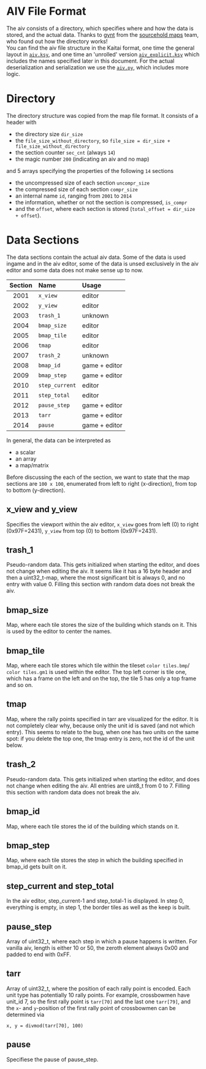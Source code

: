# AIV File Format

The aiv consists of a directory, which specifies where and how the data is stored, and the actual data. Thanks to [gynt](https://github.com/gynt) from the [sourcehold maps](github.com/sourcehold/sourcehold-maps) team, who found out how the directory works!  
You can find the aiv file structure in the Kaitai format, one time the general layout in [`aiv.ksy`](github.com/J-T-de/Villagepp/blob/master/kaitai/aiv.ksy), and one time an 'unrolled' version [`aiv_explicit.ksy`](github.com/J-T-de/Villagepp/blob/master/kaitai/aiv_explicit.ksy) which includes the names specified later in this document. For the actual deserialization and serialization we use the [`aiv.py`](https://github.com/J-T-de/Villagepp/blob/master/aiv.py), which includes more logic.

# Directory

The directory structure was copied from the map file format. It consists of a header with
- the directory size `dir_size`
- the `file_size_without_directory`, so `file_size = dir_size + file_size_without_directory` 
- the section counter `sec_cnt` (always `14`)
- the magic number `200` (indicating an aiv and no map)

and 5 arrays specifying the properties of the following `14` sections

- the uncompressed size of each section `uncompr_size`
- the compressed size of each section `compr_size`
- an internal name `id`, ranging from `2001` to `2014`
- the information, whether or not the section is compressed, `is_compr`
- and the `offset`, where each section is stored (`total_offset = dir_size + offset`).

# Data Sections

The data sections contain the actual aiv data. Some of the data is used ingame and in the aiv editor, some of the data is unsed exclusively in the aiv editor and some data does not make sense up to now. 

| Section   | Name              | Usage
| :-------: | :---------------- | :------
| 2001      | `x_view`          | editor
| 2002      | `y_view`          | editor
| 2003      | `trash_1`         | unknown
| 2004      | `bmap_size`       | editor
| 2005      | `bmap_tile`       | editor
| 2006      | `tmap`            | editor
| 2007      | `trash_2`         | unknown
| 2008      | `bmap_id`         | game + editor
| 2009      | `bmap_step`       | game + editor
| 2010      | `step_current`    | editor
| 2011      | `step_total`      | editor
| 2012      | `pause_step`      | game + editor
| 2013      | `tarr`            | game + editor
| 2014      | `pause`           | game + editor

In general, the data can be interpreted as
- a scalar
- an array
- a map/matrix

Before discussing the each of the section, we want to state that the map sections are `100 x 100`, enumerated from left to right (x-direction), from top to bottom (y-direction).

## x_view and y_view

Specifies the viewport within the aiv editor, `x_view` goes from left (0) to right (0x97F=2431), `y_view` from top (0) to bottom (0x97F=2431).

## trash_1

Pseudo-random data. This gets initialized when starting the editor, and does not change when editing the aiv. It seems like it has a 16 byte header and then a uint32_t-map, where the most significant bit is always 0, and no entry with value 0. Filling this section with random data does not break the aiv.

## bmap_size

Map, where each tile stores the size of the building which stands on it. This is used by the editor to center the names.

## bmap_tile

Map, where each tile stores which tile within the tileset `color tiles.bmp`/ `color tiles.gm1` is used within the editor. The top left corner is tile one, which has a frame on the left and on the top, the tile 5 has only a top frame and so on.

## tmap

Map, where the rally points specified in tarr are visualized for the editor. It is not completely clear why, because only the unit id is saved (and not which entry). This seems to relate to the bug, when one has two units on the same spot: if you delete the top one, the tmap entry is zero, not the id of the unit below.

## trash_2

Pseudo-random data. This gets initialized when starting the editor, and does not change when editing the aiv. All entries are uint8_t from 0 to 7. Filling this section with random data does not break the aiv.

## bmap_id

Map, where each tile stores the id of the building which stands on it.

## bmap_step

Map, where each tile stores the step in which the building specified in bmap_id gets built on it.

## step_current and step_total

In the aiv editor, step_current-1 and step_total-1 is displayed. In step 0, everything is empty, in step 1, the border tiles as well as the keep is built.

## pause_step

Array of uint32_t, where each step in which a pause happens is written. For vanilla aiv, length is either 10 or 50, the zeroth element always 0x00 and padded to end with 0xFF.

## tarr

Array of uint32_t, where the position of each rally point is encoded. Each unit type has potentially 10 rally points. For example, crossbowmen have unit_id 7, so the first rally point is `tarr[70]` and the last one `tarr[79]`, and the `x`- and `y`-position of the first rally point of crossbowmen can be determined via

`x, y = divmod(tarr[70], 100) `

## pause

Specifiese the pause of pause_step.